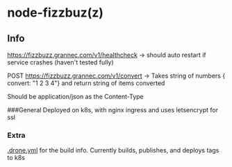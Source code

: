 # node-fizzbuz(z)


## Info


https://fizzbuzz.grannec.com/v1/healthcheck -> should auto restart if service crashes (haven't tested fully)

POST https://fizzbuzz.grannec.com/v1/convert -> Takes string of numbers { convert: "1 2 3 4"} and return string of items converted

Should be application/json as the Content-Type


###General
Deployed on k8s, with nginx ingress and uses letsencrypt for ssl





### Extra

[.drone.yml](.drone.yml) for the build info. Currently builds, publishes, and deploys tags to k8s 
